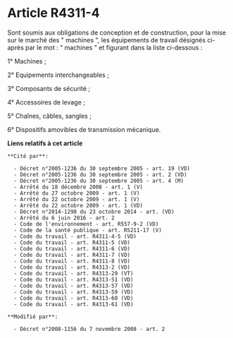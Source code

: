 # Article R4311-4

Sont soumis aux obligations de conception et de construction, pour la mise sur le marché des " machines ", les équipements de
travail désignés ci-après par le mot : " machines " et figurant dans la liste ci-dessous : 

1° Machines ; 

2° Equipements interchangeables ; 

3° Composants de sécurité ; 

4° Accessoires de levage ; 

5° Chaînes, câbles, sangles ; 

6° Dispositifs amovibles de transmission mécanique.

**Liens relatifs à cet article**

	**Cité par**:

	  - Décret n°2005-1236 du 30 septembre 2005 - art. 19 (VD)
	  - Décret n°2005-1236 du 30 septembre 2005 - art. 2 (VD)
	  - Décret n°2005-1236 du 30 septembre 2005 - art. 4 (M)
	  - Arrêté du 18 décembre 2008 - art. 1 (V)
	  - Arrêté du 27 octobre 2009 - art. 1 (V)
	  - Arrêté du 22 octobre 2009 - art. 1 (V)
	  - Arrêté du 22 octobre 2009 - art. 1 (VD)
	  - Décret n°2014-1298 du 23 octobre 2014 - art. (VD)
	  - Arrêté du 6 juin 2016 - art. 2
	  - Code de l'environnement - art. R557-9-2 (VD)
	  - Code de la santé publique - art. R5211-17 (V)
	  - Code du travail - art. R4311-4-5 (VD)
	  - Code du travail - art. R4311-5 (VD)
	  - Code du travail - art. R4311-6 (VD)
	  - Code du travail - art. R4311-7 (VD)
	  - Code du travail - art. R4311-8 (VD)
	  - Code du travail - art. R4313-2 (VD)
	  - Code du travail - art. R4313-29 (VT)
	  - Code du travail - art. R4313-51 (VD)
	  - Code du travail - art. R4313-57 (VD)
	  - Code du travail - art. R4313-59 (VD)
	  - Code du travail - art. R4313-60 (VD)
	  - Code du travail - art. R4313-61 (VD)

	**Modifié par**:

	  - Décret n°2008-1156 du 7 novembre 2008 - art. 2
